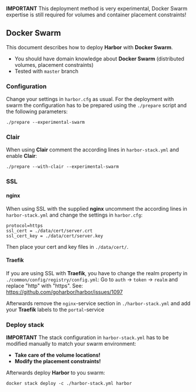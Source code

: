 **IMPORTANT** This deployment method is very experimental, Docker Swarm expertise is still required for volumes and container placement constraints!

## Docker Swarm

This document describes how to deploy **Harbor** with **Docker Swarm**.
* You should have domain knowledge about **Docker Swarm** (distributed volumes, placement constraints)
* Tested with `master` branch

### Configuration

Change your settings in `harbor.cfg` as usual. For the deployment with swarm the configuration has to be prepared using the `./prepare` script and the following parameters:

```
./prepare --experimental-swarm
```

### Clair

When using **Clair**  comment the according lines in `harbor-stack.yml` and enable **Clair**:

```
./prepare --with-clair --experimental-swarm
```


### SSL

#### nginx

When using SSL with the supplied **nginx** uncomment the according lines in `harbor-stack.yml` and change the settings in `harbor.cfg`:

```
protocol=https
ssl_cert = ./data/cert/server.crt
ssl_cert_key = ./data/cert/server.key
```

Then place your cert and key files in `./data/cert/`.

#### Traefik
If you are using SSL with **Traefik**, you have to change the realm property in `./common/config/registry/config.yml`: Go to `auth` -> `token` -> `realm` and replace "http" with "https". See: https://github.com/goharbor/harbor/issues/1097

Afterwards remove the `nginx`-service section in `./harbor-stack.yml` and add your **Traefik** labels to the `portal`-service


### Deploy stack
**IMPORTANT** The stack configuration in `harbor-stack.yml` has to be modified manually to match your swarm environment:

* **Take care of the volume locations!**
* **Modify the placement constraints!**

Afterwards deploy **Harbor** to you swarm:

```
docker stack deploy -c ./harbor-stack.yml harbor
```
